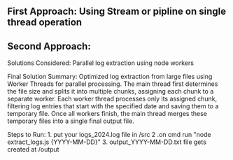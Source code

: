## First Approach: Using Stream or pipline on single thread operation 

## Second Approach: 
Solutions Considered: Parallel log extraction using node workers

Final Solution Summary: 
Optimized log extraction from large files using Worker Threads for parallel processing. 
The main thread first determines the file size and splits it into multiple chunks, assigning each chunk to a separate worker. 
Each worker thread processes only its assigned chunk, filtering log entries that start with the specified date and saving them to a temporary file.
Once all workers finish, the main thread merges these temporary files into a single final output file.

Steps to Run: 
    1. put your logs_2024.log file in /src
    2 .on cmd run "node extract_logs.js {YYYY-MM-DD}"
    3. output_YYYY-MM-DD.txt file gets created at /output
    
            